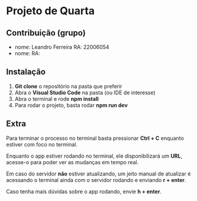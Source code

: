 # Projeto de Quarta

## Contribuição (grupo)

- nome: Leandro Ferreira RA: 22006054
- nome: RA: 

## Instalação

1. **Git clone** o repositório na pasta que preferir
2. Abra o **Visual Studio Code** na pasta (ou IDE de interesse)
3. Abra o terminal e rode **npm install**
4. Para rodar o projeto, basta rodar **npm run dev**

## Extra

Para terminar o processo no terminal basta pressionar **Ctrl + C** enquanto estiver com foco no terminal.

Enquanto o app estiver rodando no terminal, ele disponibilizará um **URL**, acesse-o para poder ver as mudanças em tempo real.

Em caso do servidor **não** estiver atualizando, um jeito manual de atualizar é acessando o terminal ainda com o servidor rodando e enviando **r + enter**.

Caso tenha mais dúvidas sobre o app rodando, envie **h + enter**.